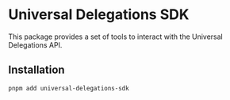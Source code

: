 # Universal Delegations SDK

This package provides a set of tools to interact with the Universal Delegations API.

## Installation

```bash
pnpm add universal-delegations-sdk
```
